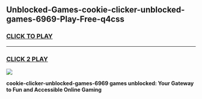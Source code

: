 
## Unblocked-Games-cookie-clicker-unblocked-games-6969-Play-Free-q4css
<h3>
<a href="https://premium76.site?title=cookie-clicker-unblocked-games-6969&ref=17A">CLICK TO PLAY</a></h3>
<hr>

<h3>
<a href="https://premium76.site?title=cookie-clicker-unblocked-games-6969&ref=17A">CLICK 2 PLAY</a>
  
</h3>

<a href="https://premium76.site?title=cookie-clicker-unblocked-games-6969&ref=17A"><img src="https://clearcache.store/games.png"></a>


**cookie-clicker-unblocked-games-6969 games unblocked: Your Gateway to Fun and Accessible Online Gaming**
